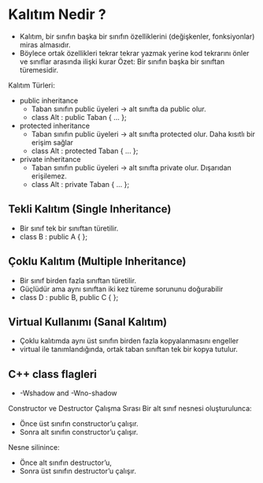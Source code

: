 



# Kalıtım Nedir ?
- Kalıtım, bir sınıfın başka bir sınıfın özelliklerini (değişkenler, fonksiyonlar) miras almasıdır.
- Böylece ortak özellikleri tekrar tekrar yazmak yerine kod tekrarını önler ve sınıflar arasında ilişki kurar
Özet: Bir sınıfın başka bir sınıftan türemesidir.

Kalıtım Türleri:
- public inheritance
    * Taban sınıfın public üyeleri → alt sınıfta da public olur.
    * class Alt : public Taban { ... };
- protected inheritance
    * Taban sınıfın public üyeleri → alt sınıfta protected olur. Daha kısıtlı bir erişim sağlar
    * class Alt : protected Taban { ... };
- private inheritance
    * Taban sınıfın public üyeleri → alt sınıfta private olur. Dışarıdan erişilemez.
    * class Alt : private Taban { ... };


## Tekli Kalıtım (Single Inheritance)
- Bir sınıf tek bir sınıftan türetilir.
- class B : public A { };

## Çoklu Kalıtım (Multiple Inheritance)
- Bir sınıf birden fazla sınıftan türetilir.
- Güçlüdür ama aynı sınıftan iki kez türeme sorununu doğurabilir
- class D : public B, public C { };

## Virtual Kullanımı (Sanal Kalıtım)
- Çoklu kalıtımda aynı üst sınıfın birden fazla kopyalanmasını engeller
- virtual ile tanımlandığında, ortak taban sınıftan tek bir kopya tutulur.



## C++ class flagleri
- -Wshadow and -Wno-shadow 


Constructor ve Destructor Çalışma Sırası
Bir alt sınıf nesnesi oluşturulunca:
- Önce üst sınıfın constructor’u çalışır.
- Sonra alt sınıfın constructor’u çalışır.

Nesne silinince:
- Önce alt sınıfın destructor’u,
- Sonra üst sınıfın destructor’u çalışır.


